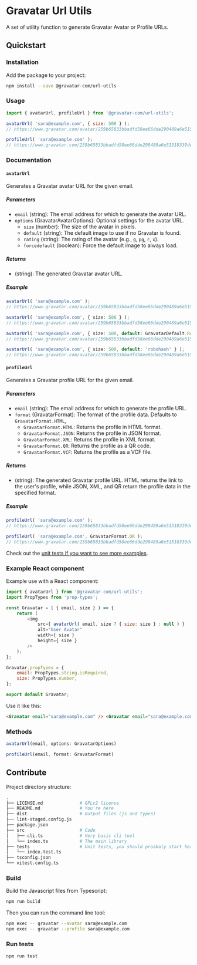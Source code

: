 # Gravatar Url Utils

A set of utility function to generate Gravatar Avatar or Profile URLs.

## Quickstart

### Installation

Add the package to your project:

```sh
npm install --save @gravatar-com/url-utils
```

### Usage

```js
import { avatarUrl, profileUrl } from '@gravatar-com/url-utils';

avatarUrl( 'sara@example.com', { size: 500 } );
// https://www.gravatar.com/avatar/259b65833bbadfd58ee66dde290489a6e51518339de4886d2331027751f0913a?size=500

profileUrl( 'sara@example.com' );
// https://www.gravatar.com/259b65833bbadfd58ee66dde290489a6e51518339de4886d2331027751f0913a
```

### Documentation

#### `avatarUrl`

Generates a Gravatar avatar URL for the given email.

##### Parameters

-   `email` (string): The email address for which to generate the avatar URL.
-   `options` (GravatarAvatarOptions): Optional settings for the avatar URL.
    -   `size` (number): The size of the avatar in pixels.
    -   `default` (string): The default image to use if no Gravatar is found.
    -   `rating` (string): The rating of the avatar (e.g., `g`, `pg`, `r`, `x`).
    -   `forcedefault` (boolean): Force the default image to always load.

##### Returns

-   (string): The generated Gravatar avatar URL.

##### Example

```ts
avatarUrl( 'sara@example.com' );
// https://www.gravatar.com/avatar/259b65833bbadfd58ee66dde290489a6e51518339de4886d2331027751f0913a

avatarUrl( 'sara@example.com', { size: 500 } );
// https://www.gravatar.com/avatar/259b65833bbadfd58ee66dde290489a6e51518339de4886d2331027751f0913a?size=500

avatarUrl( 'sara@example.com', { size: 500, default: GravatarDefault.Robohash } );
// https://www.gravatar.com/avatar/259b65833bbadfd58ee66dde290489a6e51518339de4886d2331027751f0913a?size=500&default=robohash

avatarUrl( 'sara@example.com', { size: 500, default: 'robohash' } );
// https://www.gravatar.com/avatar/259b65833bbadfd58ee66dde290489a6e51518339de4886d2331027751f0913a?size=500&default=robohash
```

#### `profileUrl`

Generates a Gravatar profile URL for the given email.

##### Parameters

-   `email` (string): The email address for which to generate the profile URL.
-   `format` (GravatarFormat): The format of the profile data. Defaults to `GravatarFormat.HTML`,
    -   `GravatarFormat.HTML`: Returns the profile in HTML format.
    -   `GravatarFormat.JSON`: Returns the profile in JSON format.
    -   `GravatarFormat.XML`: Returns the profile in XML format.
    -   `GravatarFormat.QR`: Returns the profile as a QR code.
    -   `GravatarFormat.VCF`: Returns the profile as a VCF file.

##### Returns

-   (string): The generated Gravatar profile URL. HTML returns the link to the user's profile, while JSON, XML, and QR return the profile data in the specified format.

##### Example

```ts
profileUrl( 'sara@example.com' );
// https://www.gravatar.com/259b65833bbadfd58ee66dde290489a6e51518339de4886d2331027751f0913a

profileUrl( 'sara@example.com', GravatarFormat.QR );
// https://www.gravatar.com/259b65833bbadfd58ee66dde290489a6e51518339de4886d2331027751f0913a.qr
```

Check out the [unit tests if you want to see more examples](tests/index.test.ts).

### Example React component

Example use with a React component:

```js
import { avatarUrl } from '@gravatar-com/url-utils';
import PropTypes from 'prop-types';

const Gravatar = ( { email, size } ) => {
	return (
		<img
			src={ avatarUrl( email, size ? { size: size } : null ) }
			alt="User Avatar"
			width={ size }
			height={ size }
		/>
	);
};

Gravatar.propTypes = {
	email: PropTypes.string.isRequired,
	size: PropTypes.number,
};

export default Gravatar;
```

Use it like this:

```html
<Gravatar email="sara@example.com" /> <Gravatar email="sara@example.com" size="{500}" />
```

### Methods

```js
avatarUrl(email, options: GravatarOptions)
```

```js
profileUrl(email, format: GravatarFormat)
```

## Contribute

Project directory structure:

```sh
.
├── LICENSE.md              # GPLv2 license
├── README.md               # You're here
├── dist                    # Output files (js and types)
├── lint-staged.config.js
├── package.json
├── src                     # Code
│   ├── cli.ts              # Very basic cli tool
│   └── index.ts            # The main library
├── tests                   # Unit tests, you should proabaly start here
│   └── index.test.ts
├── tsconfig.json
└── vitest.config.ts
```

### Build

Build the Javascript files from Typescript:

```sh
npm run build
```

Then you can run the command line tool:

```sh
npm exec -- gravatar --avatar sara@example.com
npm exec -- gravatar --profile sara@example.com
```

### Run tests

```sh
npm run test
```
